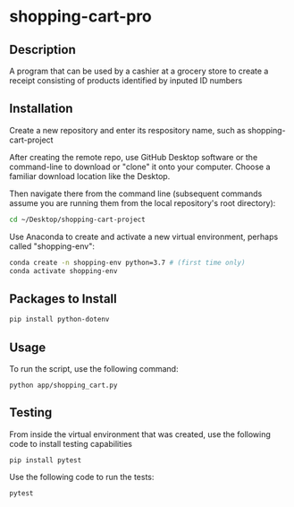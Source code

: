 # shopping-cart-pro


## Description

A program that can be used by a cashier at a grocery store to create a receipt consisting of products identified by inputed ID numbers

  
## Installation

Create a new repository and enter its respository name, such as shopping-cart-project

After creating the remote repo, use GitHub Desktop software or the command-line to download or "clone" it onto your computer. Choose a familiar download location like the Desktop.

Then navigate there from the command line (subsequent commands assume you are running them from the local repository's root directory):

```sh
cd ~/Desktop/shopping-cart-project
```

Use Anaconda to create and activate a new virtual environment, perhaps called "shopping-env":

```sh
conda create -n shopping-env python=3.7 # (first time only)
conda activate shopping-env
```

## Packages to Install

```sh
pip install python-dotenv
```

## Usage

To run the script, use the following command:

```
python app/shopping_cart.py
```
## Testing

From inside the virtual environment that was created, use the following code to install testing capabilities

```
pip install pytest
```

Use the following code to run the tests:

```
pytest
```




